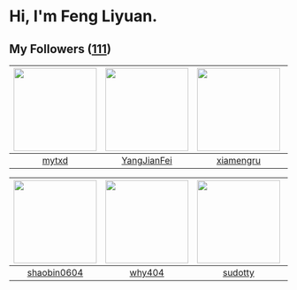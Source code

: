 # Hi, I'm Feng Liyuan.

## My Followers ([111](https://github.com/SunRunAway?tab=followers))

| <img src="https://avatars.githubusercontent.com/u/43415053?v=4" width="150" height="150" /> | <img src="https://avatars.githubusercontent.com/u/16703333?v=4" width="150" height="150" /> | <img src="https://avatars.githubusercontent.com/u/28560740?v=4" width="150" height="150" /> | <img src="https://avatars.githubusercontent.com/u/4281540?v=4" width="150" height="150" /> |
| :-----------------------------------------------------------------------------------------: | :-----------------------------------------------------------------------------------------: | :-----------------------------------------------------------------------------------------: | :----------------------------------------------------------------------------------------: |
|                              [mytxd](https://github.com/mytxd)                              |                        [YangJianFei](https://github.com/YangJianFei)                        |                          [xiamengru](https://github.com/xiamengru)                          |                           [chchannn](https://github.com/chchannn)                          |

| <img src="https://avatars.githubusercontent.com/u/10383?v=4" width="150" height="150" /> | <img src="https://avatars.githubusercontent.com/u/35111?v=4" width="150" height="150" /> | <img src="https://avatars.githubusercontent.com/u/4898483?v=4" width="150" height="150" /> | <img src="https://avatars.githubusercontent.com/u/3427324?v=4" width="150" height="150" /> |
| :--------------------------------------------------------------------------------------: | :--------------------------------------------------------------------------------------: | :----------------------------------------------------------------------------------------: | :----------------------------------------------------------------------------------------: |
|                       [shaobin0604](https://github.com/shaobin0604)                      |                            [why404](https://github.com/why404)                           |                            [sudotty](https://github.com/sudotty)                           |                         [hawkingrei](https://github.com/hawkingrei)                        |